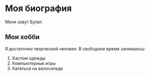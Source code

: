 # Моя биография

Меня зовут Булат.

## Мои хобби

Я достаточно творческий человек. В свободное время занимаюсь:
 1. Кастом одежды
 2. Компьютерные игры
 3. Кататься на велосипеде